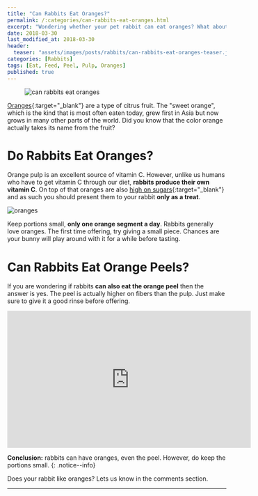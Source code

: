 ```yaml
---
title: "Can Rabbits Eat Oranges?"
permalink: /:categories/can-rabbits-eat-oranges.html
excerpt: "Wondering whether your pet rabbit can eat oranges? What about the peel? Find out if oranges are healthy for your bunny and learn some tips on how to feed them."
date: 2018-03-30
last_modified_at: 2018-03-30
header:
  teaser: "assets/images/posts/rabbits/can-rabbits-eat-oranges-teaser.jpg"
categories: [Rabbits]
tags: [Eat, Feed, Peel, Pulp, Oranges]
published: true
---
```


<figure>
  <img src="{{ site.url }}/assets/images/posts/rabbits/can-rabbits-eat-oranges.jpg" alt="can rabbits eat oranges" class="title-banner">
</figure>

[Oranges](https://simple.wikipedia.org/wiki/Orange_(fruit)){:target="_blank"} are a type of citrus fruit. The "sweet orange", which is the kind that is most often eaten today, grew first in Asia but now grows in many other parts of the world. Did you know that the color orange actually takes its name from the fruit?

# Do Rabbits Eat Oranges?

Orange pulp is an excellent source of vitamin C. However, unlike us humans who have to get vitamin C through our diet, **rabbits produce their own vitamin C**. On top of that oranges are also [high on sugars](https://en.wikipedia.org/wiki/Orange_(fruit)#Nutritional_value_and_phytochemicals){:target="_blank"} and as such you should present them to your rabbit **only as a treat**.

<img src="{{ site.url }}/assets/images/posts/food/oranges.jpg" alt="oranges" class="align-right">

Keep portions small, **only one orange segment a day**. Rabbits generally love oranges. The first time offering, try giving a small piece. Chances are your bunny will play around with it for a while before tasting.

# Can Rabbits Eat Orange Peels?

If you are wondering if rabbits **can also eat the orange peel** then the answer is yes. The peel is actually higher on fibers than the pulp. Just make sure to give it a good rinse before offering.

<iframe width="560" height="315" src="https://www.youtube.com/embed/bAiTTLoBwr0" frameborder="0"></iframe>

**Conclusion:** rabbits can have oranges, even the peel. However, do keep the portions small.
{: .notice--info}

Does your rabbit like oranges? Lets us know in the comments section.

---
